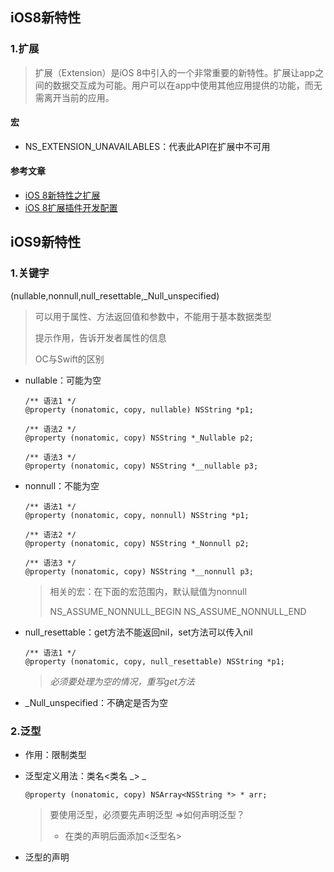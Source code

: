 ## iOS8新特性

### 1.扩展

> 扩展（Extension）是iOS 8中引入的一个非常重要的新特性。扩展让app之间的数据交互成为可能。用户可以在app中使用其他应用提供的功能，而无需离开当前的应用。

#### 宏

* NS\_EXTENSION\_UNAVAILABLES：代表此API在扩展中不可用

#### 参考文章

* [iOS 8新特性之扩展](http://www.cocoachina.com/industry/20140721/9205.html)
* [iOS 8扩展插件开发配置](http://blog.csdn.net/phunxm/article/details/42715145)

## iOS9新特性

### 1.关键字

\(nullable,nonnull,null\_resettable,\_Null\_unspecified\)

> 可以用于属性、方法返回值和参数中，不能用于基本数据类型
> 
> 提示作用，告诉开发者属性的信息
> 
> OC与Swift的区别

* nullable：可能为空

  ```objc
  /** 语法1 */
  @property (nonatomic, copy, nullable) NSString *p1;

  /** 语法2 */
  @property (nonatomic, copy) NSString *_Nullable p2;

  /** 语法3 */
  @property (nonatomic, copy) NSString *__nullable p3;
  ```

* nonnull：不能为空

  ```objc
  /** 语法1 */
  @property (nonatomic, copy, nonnull) NSString *p1;

  /** 语法2 */
  @property (nonatomic, copy) NSString *_Nonnull p2;

  /** 语法3 */
  @property (nonatomic, copy) NSString *__nonnull p3;
  ```

  > 相关的宏：在下面的宏范围内，默认赋值为nonnull
  > 
  > NS\_ASSUME\_NONNULL\_BEGIN
  > NS\_ASSUME\_NONNULL\_END


* null\_resettable：get方法不能返回nil，set方法可以传入nil

  ```objc
  /** 语法1 */
  @property (nonatomic, copy, null_resettable) NSString *p1;
  ```

  > _必须要处理为空的情况，重写get方法_


* \_Null\_unspecified：不确定是否为空

### 2.泛型

* 作用：限制类型
* 泛型定义用法：类名&lt;类名 _&gt; _

  ```objc
  @property (nonatomic, copy) NSArray<NSString *> * arr;
  ```

  > 要使用泛型，必须要先声明泛型 =&gt;如何声明泛型？
  > * 在类的声明后面添加&lt;泛型名&gt;

* 泛型的声明


